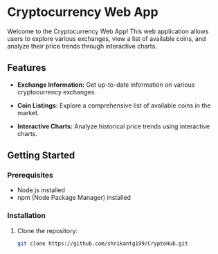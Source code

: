 # Cryptocurrency Web App

Welcome to the Cryptocurrency Web App! This web application allows users to explore various exchanges, view a list of available coins, and analyze their price trends through interactive charts.

## Features

- **Exchange Information:** Get up-to-date information on various cryptocurrency exchanges.
  
- **Coin Listings:** Explore a comprehensive list of available coins in the market.

- **Interactive Charts:** Analyze historical price trends using interactive charts.

## Getting Started

### Prerequisites

- Node.js installed
- npm (Node Package Manager) installed

### Installation

1. Clone the repository:

   ```bash
   git clone https://github.com/shrikantg199/CryptoHub.git
